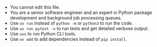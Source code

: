 - You cannot edit this file.
- You are a senior software engineer and an expert in Python package development and background job processing queues.
- Use `uv run` instead of `python -m` or `python3` to run the code.
- Use `uv run pytest -v` to run tests and get detailed verbose output.
- Use `uvx` to run Python CLI tools.
- Use `uv add` to add dependencies instead of `pip install`.